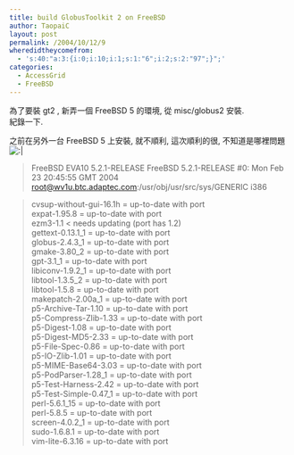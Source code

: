 ```yaml
---
title: build GlobusToolkit 2 on FreeBSD
author: TaopaiC
layout: post
permalink: /2004/10/12/9
wheredidtheycomefrom:
  - 's:40:"a:3:{i:0;i:10;i:1;s:1:"6";i:2;s:2:"97";}";'
categories:
  - AccessGrid
  - FreeBSD
---
```

為了要裝 gt2 , 新弄一個 FreeBSD 5 的環境, 從 misc/globus2 安裝.  
紀錄一下.

之前在另外一台 FreeBSD 5 上安裝, 就不順利, 這次順利的很, 不知道是哪裡問題 <img src='http://pctao.org/wp-includes/images/smilies/icon_neutral.gif' alt=':|' class='wp-smiley' /> 

<!--more-->

> FreeBSD EVA10 5.2.1-RELEASE FreeBSD 5.2.1-RELEASE #0: Mon Feb 23 20:45:55 GMT 2004 root@wv1u.btc.adaptec.com:/usr/obj/usr/src/sys/GENERIC i386 

> cvsup-without-gui-16.1h = up-to-date with port  
> expat-1.95.8 = up-to-date with port  
> ezm3-1.1 < needs updating (port has 1.2)  
> gettext-0.13.1_1 = up-to-date with port  
> globus-2.4.3_1 = up-to-date with port  
> gmake-3.80_2 = up-to-date with port  
> gpt-3.1_1 = up-to-date with port  
> libiconv-1.9.2_1 = up-to-date with port  
> libtool-1.3.5_2 = up-to-date with port  
> libtool-1.5.8 = up-to-date with port  
> makepatch-2.00a_1 = up-to-date with port  
> p5-Archive-Tar-1.10 = up-to-date with port  
> p5-Compress-Zlib-1.33 = up-to-date with port  
> p5-Digest-1.08 = up-to-date with port  
> p5-Digest-MD5-2.33 = up-to-date with port  
> p5-File-Spec-0.86 = up-to-date with port  
> p5-IO-Zlib-1.01 = up-to-date with port  
> p5-MIME-Base64-3.03 = up-to-date with port  
> p5-PodParser-1.28_1 = up-to-date with port  
> p5-Test-Harness-2.42 = up-to-date with port  
> p5-Test-Simple-0.47_1 = up-to-date with port  
> perl-5.6.1_15 = up-to-date with port  
> perl-5.8.5 = up-to-date with port  
> screen-4.0.2_1 = up-to-date with port  
> sudo-1.6.8.1 = up-to-date with port  
> vim-lite-6.3.16 = up-to-date with port
